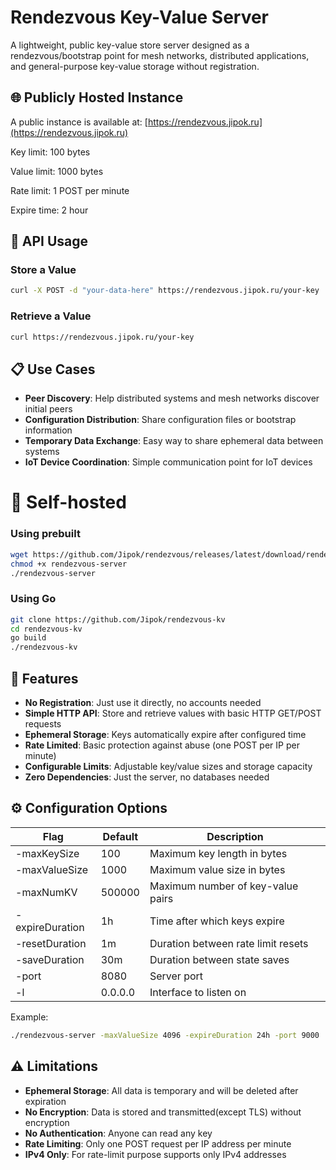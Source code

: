 # Rendezvous Key-Value Server

A lightweight, public key-value store server designed as a rendezvous/bootstrap point for mesh networks, distributed applications, and general-purpose key-value storage without registration.

## 🌐 Publicly Hosted Instance

A public instance is available at: [https://rendezvous.jipok.ru](https://rendezvous.jipok.ru)

Key limit: 100 bytes

Value limit: 1000 bytes

Rate limit: 1 POST per minute

Expire time: 2 hour

## 🚀 API Usage

### Store a Value

```bash
curl -X POST -d "your-data-here" https://rendezvous.jipok.ru/your-key
```

### Retrieve a Value

```bash
curl https://rendezvous.jipok.ru/your-key
```

## 📋 Use Cases

- **Peer Discovery**: Help distributed systems and mesh networks discover initial peers
- **Configuration Distribution**: Share configuration files or bootstrap information
- **Temporary Data Exchange**: Easy way to share ephemeral data between systems
- **IoT Device Coordination**: Simple communication point for IoT devices

# 🔧 Self-hosted

### Using prebuilt

```bash
wget https://github.com/Jipok/rendezvous/releases/latest/download/rendezvous-server
chmod +x rendezvous-server
./rendezvous-server
```

### Using Go

```bash
git clone https://github.com/Jipok/rendezvous-kv
cd rendezvous-kv
go build
./rendezvous-kv
```

## 🔑 Features

- **No Registration**: Just use it directly, no accounts needed
- **Simple HTTP API**: Store and retrieve values with basic HTTP GET/POST requests
- **Ephemeral Storage**: Keys automatically expire after configured time
- **Rate Limited**: Basic protection against abuse (one POST per IP per minute)
- **Configurable Limits**: Adjustable key/value sizes and storage capacity
- **Zero Dependencies**: Just the server, no databases needed


## ⚙️ Configuration Options

| Flag            | Default        | Description                                  |
|-----------------|----------------|----------------------------------------------|
| -maxKeySize     | 100            | Maximum key length in bytes                  |
| -maxValueSize   | 1000           | Maximum value size in bytes                  |
| -maxNumKV       | 500000         | Maximum number of key-value pairs            |
| -expireDuration | 1h             | Time after which keys expire                 |
| -resetDuration  | 1m             | Duration between rate limit resets           |
| -saveDuration   | 30m            | Duration between state saves                 |
| -port           | 8080           | Server port                                  |
| -l              | 0.0.0.0        | Interface to listen on                       |

Example:

```bash
./rendezvous-server -maxValueSize 4096 -expireDuration 24h -port 9000
```

## ⚠️ Limitations

- **Ephemeral Storage**: All data is temporary and will be deleted after expiration
- **No Encryption**: Data is stored and transmitted(except TLS) without encryption
- **No Authentication**: Anyone can read any key
- **Rate Limiting**: Only one POST request per IP address per minute
- **IPv4 Only**: For rate-limit purpose supports only IPv4 addresses
